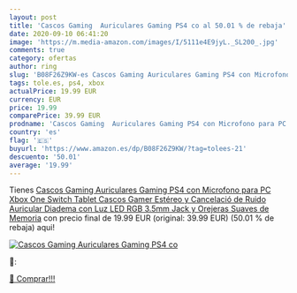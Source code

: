 ```yaml
---
layout: post
title: 'Cascos Gaming  Auriculares Gaming PS4 co al 50.01 % de rebaja'
date: 2020-09-10 06:41:20
image: 'https://m.media-amazon.com/images/I/5111e4E9jyL._SL200_.jpg'
comments: true
category: ofertas
author: ring
slug: 'B08F26Z9KW-es Cascos Gaming Auriculares Gaming PS4 con Microfono para PC...'
tags: tole.es, ps4, xbox
actualPrice: 19.99 EUR
currency: EUR
price: 19.99
comparePrice: 39.99 EUR
prodname: 'Cascos Gaming  Auriculares Gaming PS4 con Microfono para PC Xbox One Switch Tablet Cascos Gamer Estéreo y Cancelació de Ruido  Auricular Diadema con Luz LED RGB 3.5mm Jack y Orejeras Suaves de Memoria'
country: 'es'
flag: '🇪🇸'
buyurl: 'https://www.amazon.es/dp/B08F26Z9KW/?tag=tolees-21'
descuento: '50.01'
average: '19.99'
---
```


Tienes [Cascos Gaming  Auriculares Gaming PS4 con Microfono para PC Xbox One Switch Tablet Cascos Gamer Estéreo y Cancelació de Ruido  Auricular Diadema con Luz LED RGB 3.5mm Jack y Orejeras Suaves de Memoria](https://www.amazon.es/dp/B08F26Z9KW/?tag=tolees-21) con precio final de  19.99 EUR (original: 39.99 EUR) (50.01 %  de rebaja) aqui!

[![Cascos Gaming  Auriculares Gaming PS4 co](https://m.media-amazon.com/images/I/5111e4E9jyL._SL200_.jpg)](https://www.amazon.es/dp/B08F26Z9KW/?tag=tolees-21)

🔎:


[🛒 Comprar!!!](https://www.amazon.es/dp/B08F26Z9KW/?tag=tolees-21)
